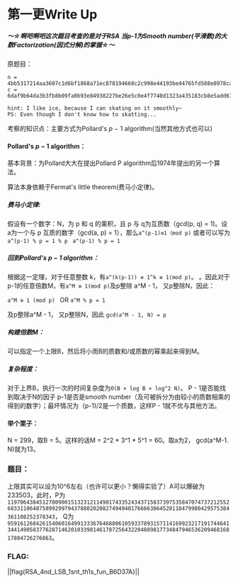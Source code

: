 # 第一更Write Up

##### ～☆啊吧啊吧这次题目考查的是对于RSA 当p-1为Smooth number(平滑数)的大数Factorization(因式分解)的掌握☆～

原题目：
```
n = 4bb5317214aa3607c1d6bf1868a71ec878194668c2c998e44193be44765fd588e0978ca23309d0edabb2ee9cd815f7d759abc0a9b13427e6081a565ed1818a16a9aa8b90a6f015bf994e5311f4a79bee90aacc94ef74b8b52c1376c5e57c66faeb4bfab99c6222338bd0483aa93614b0285584af051b0adc42377a49bc817ba0
c = 6daf9b64da3b3fb8b09fa0b93e84938227be26e5c0e4f7740d1323a435183cb8e5add670c0e8c60e268a604093b92a0aa2335aa7a59a6a995215601bad43558a8fb647d9ea24f95d6c67ba7112c7ac6e946e2b9c62440f1e437713afcd46f93d8253837608a545c92435067f999f5f79c8be08177d5b6ff55304101c8a333174

hint: I like ice, because I can skating on it smoothly~
PS: Even though I don't know how to skatting...
```

考察的知识点：主要方式为Pollard's *p* − 1 algorithm(当然其他方式也可以)

#### Pollard's *p* − 1 algorithm：

基本背景：为Pollard大大在提出Pollard P algorithm后1974年提出的另一个算法。

算法本身依赖于Fermat's little theorem(费马小定律)。

##### 费马小定律:

假设有一个数字：N，为 p 和 q 的乘积，且 p 与 q为互质数（gcd(p, q) = 1)。设a为一个与 p 互质的数字（gcd(a, p) = 1），那么```a^(p-1)≡1（mod p)``` 或者可以写为```a^(p-1) % p = 1 % p ``` ```a^(p-1) % p = 1 ```

##### 回到Pollard's *p* − 1 algorithm：

根据这一定理，对于任意整数 k，有```a^(k(p-1)) ≡ 1^k ≡ 1(mod p)```。 。因此对于 p-1的任意倍数M，有```a^M ≡ 1(mod p)```及p整除 a^M - 1， 又p整除N，因此：

```a^M ≡ 1 (mod p) ``` OR ```a^M % p = 1 ```

及p整除a^M - 1， 又p整除N，因此 ```gcd(a^M - 1, N) = p```

##### 构建倍数M：

可以指定一个上限B，然后将小雨B的质数和/或质数的幂乘起来得到M。

##### 复杂程度：

对于上界B，执行一次的时间复杂度为```O(B × log B × log^2 N)```。 P - 1是否能找到取决于N的因子 p-1是否是smooth number（及可被拆分为由较小的质数相乘的得到的数字）；最坏情况为（p-1)/2是一个质数，这样P - 1就不优与其他方法。

#### 举个栗子：

N = 299，取B = 5。这样的话M = 2^2 * 3^1 * 5^1 = 60。取a为2， gcd(a^M-1. N)就为13。

### 题目：

上限其实可以设为10^6左右（也许可以更小？懒得实验了）A可以爆破为233503，此时，P为```11970643845127009001513231211498174335243437158373975358470747372125526833110648758992997943788020208274949401766663064520118479980429575384361108252378343```， Q为```9591612684261540601649913336764688061059337893157114169923217191744641344149058377628714620103398146178725643220488981773484794653620946816817804726276863```。

### FLAG:

||flag{RSA_4nd_LSB_1snt_th1s_fun_B6D37A}||